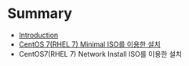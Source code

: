 # Summary

* [Introduction](README.md)
* [CentOS 7(RHEL 7) Minimal ISO를 이용한 설치](chapter1.md)
* CentOS7(RHEL 7) Network Install ISO를 이용한 설치

